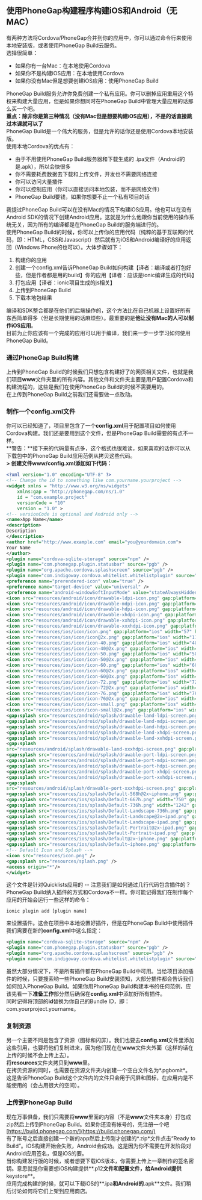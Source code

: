 ## 使用PhoneGap构建程序构建iOS和Android（无MAC）
  
有两种方法将Cordova/PhoneGap合并到你的应用中，你可以通过命令行来使用本地安装版，或者使用PhoneGap Build云服务。  
选择很简单：
* 如果你有一台Mac：在本地使用Cordova
* 如果你不是构建iOS应用：在本地使用Cordova
* 如果你没有Mac但是想要创建iOS应用：使用PhoneGap Build

PhoneGap Build服务允许你免费创建一个私有应用。你可以删掉应用重用这个特权来构建大量应用，但是如果你想同时在PhoneGap Build中管理大量应用的话那么买一个吧。  
**重点：除非你是第三种情况（没有Mac但是想要构建iOS应用），不是的话直接跳过本课就可以了**  
PhoneGap Build是一个伟大的服务，但是允许的话你还是使用Cordova本地安装版。  
使用本地Cordova的优点有：
* 由于不用使用PhoneGap Build服务器和下载生成的 .ipa文件（Android的是.apk），所以会快很多
* 你不需要耗费数据去下载和上传文件，开发也不需要网络连接
* 你可以访问大量插件
* 你可以控制应用（你可以直接访问本地包装，而不是网络文件）
* PhoneGap Build要钱，如果你想要不止一个私有项目的话

我提过PhoneGap Build可以在没有Mac的情况下构建iOS应用。他也可以在没有Android SDK的情况下创建Android应用。这就是为什么他跟你当前使用的操作系统无关，因为所有的编译都是在PhoneGap Build的服务端进行的。  
使用PhoneGap Build的时候，你可以上传你的应用代码（纯粹的基于互联网的代码，即：HTML，CSS和Javascript）然后就有为iOS和Android编译好的应用返回（Windows Phone的也可以）。大体步骤如下：
1. 构建你的应用
2. 创建一个config.xml告诉PhoneGap Build如何构建【译者：编译或者打包好些，但是作者都是用的build】你的应用【译者：应该是ionic编译生成的代码】
3. 打包应用【译者：ionic项目生成的js相关】
4. 上传到PhoneGap Build
5. 下载本地包结果

编译和SDK整合都是在他们的后端操作的，这个方法比在自己机器上设置好所有东西简单得多（但是长期使用的话麻烦些）。最重要的是**他让没有Mac的人可以制作iOS应用**。  
目前为止你应该有一个完成的应用可以用于编译，我们来一步一步学习如何使用PhoneGap Build。  
  
### 通过PhoneGap Build构建
  
上传到PhoneGap Build的时候我们只想包含构建好了的网页相关文件，也就是我们项目**www**文件夹里的所有内容。其他文件和文件夹主要是用户配置Cordova和构建流程的，这些是我们在使用PhoneGap Build的时候不需要用的。  
在上传到PhoneGap Build之前我们还需要做一点改动。  
  
### 制作一个config.xml文件
你可以已经知道了，项目里包含了一个**config.xml**用于配置项目如何使用Cordova构建。我们还是要用到这个文件，但是PhoneGap Build需要的有点不一样。  
**警告：**接下来的代码量有点多，这个格式也很难读，如果喜欢的话你可以从下载包中的PhoneGap Build应用范例从拷贝这些代码。  
**> 创建文件www/config.xml添加如下代码：**
```xml
<?xml version="1.0" encoding="UTF-8" ?>
<!-- Change the id to something like com.yourname.yourproject -->
<widget xmlns = "http://www.w3.org/ns/widgets"
    xmlns:gap = "http://phonegap.com/ns/1.0"
    id = "com.example.project"
    versionCode = "10"
    version = "1.0" >
<!-- versionCode is optional and Android only -->
<name>App Name</name>
<description>
Description
</description>
<author href="http://www.example.com" email="you@yourdomain.com">
Your Name
</author>
<plugin name="cordova-sqlite-storage" source="npm" />
<plugin name="com.phonegap.plugin.statusbar" source="pgb" />
<plugin name="org.apache.cordova.splashscreen" source="pgb" />
<plugin name="com.indigoway.cordova.whitelist.whitelistplugin" source="pgb" />
<preference name="prerendered-icon" value="true" />
<preference name="target-device" value="universal" />
<preference name="android-windowSoftInputMode" value="stateAlwaysHidden"/>
<icon src="resources/android/icon/drawable-ldpi-icon.png" gap:platform="android" gap:qualifier="ldpi"/>
<icon src="resources/android/icon/drawable-mdpi-icon.png" gap:platform="android" gap:qualifier="mdpi"/>
<icon src="resources/android/icon/drawable-hdpi-icon.png" gap:platform="android" gap:qualifier="hdpi"/>
<icon src="resources/android/icon/drawable-xhdpi-icon.png" gap:platform="android" gap:qualifier="xhdpi"/>
<icon src="resources/android/icon/drawable-xxhdpi-icon.png" gap:platform="android" gap:qualifier="xxhdpi"/>
<icon src="resources/android/icon/drawable-xxxhdpi-icon.png" gap:platform="android" gap:qualifier="xxxhdpi"/>
<icon src="resources/ios/icon/icon.png" gap:platform="ios" width="57" height="57"/>
<icon src="resources/ios/icon/icon@2x.png" gap:platform="ios" width="114" height="114"/>
<icon src="resources/ios/icon/icon-40.png" gap:platform="ios" width="40" height="40"/>
<icon src="resources/ios/icon/icon-40@2x.png" gap:platform="ios" width="80" height="80"/>
<icon src="resources/ios/icon/icon-50.png" gap:platform="ios" width="50" height="50"/>
<icon src="resources/ios/icon/icon-50@2x.png" gap:platform="ios" width="100" height="100"/>
<icon src="resources/ios/icon/icon-60.png" gap:platform="ios" width="60" height="60"/>
<icon src="resources/ios/icon/icon-60@2x.png" gap:platform="ios" width="120" height="120"/>
<icon src="resources/ios/icon/icon-60@3x.png" gap:platform="ios" width="180" height="180"/>
<icon src="resources/ios/icon/icon-72.png" gap:platform="ios" width="72" height="72"/>
<icon src="resources/ios/icon/icon-72@2x.png" gap:platform="ios" width="144" height="144"/>
<icon src="resources/ios/icon/icon-76.png" gap:platform="ios" width="76" height="76"/>
<icon src="resources/ios/icon/icon-76@2x.png" gap:platform="ios" width="152" height="152"/>
<icon src="resources/ios/icon/icon-small.png" gap:platform="ios" width="29" height="29"/>
<icon src="resources/ios/icon/icon-small@2x.png" gap:platform="ios" width="58" height="58"/>
<gap:splash src="resources/android/splash/drawable-land-ldpi-screen.png" gap:platform="android" gap:qualifier="land-ldpi"/>
<gap:splash src="resources/android/splash/drawable-land-mdpi-screen.png" gap:platform="android" gap:qualifier="land-mdpi"/>
<gap:splash src="resources/android/splash/drawable-land-hdpi-screen.png" gap:platform="android" gap:qualifier="land-hdpi"/>
<gap:splash src="resources/android/splash/drawable-land-xhdpi-screen.png" gap:platform="android" gap:qualifier="land-xhdpi"/>
<gap:splash src="resources/android/splash/drawable-land-xxhdpi-screen.png" gap:platform="android" gap:qualifier="land-xxhdpi"/>
<gap:splash
src="resources/android/splash/drawable-land-xxxhdpi-screen.png" gap:platform="android" gap:qualifier="land-xxxhdpi"/>
<gap:splash src="resources/android/splash/drawable-port-ldpi-screen.png" gap:platform="android" gap:qualifier="port-ldpi"/>
<gap:splash src="resources/android/splash/drawable-port-mdpi-screen.png" gap:platform="android" gap:qualifier="port-mdpi"/>
<gap:splash src="resources/android/splash/drawable-port-hdpi-screen.png" gap:platform="android" gap:qualifier="port-hdpi"/>
<gap:splash src="resources/android/splash/drawable-port-xhdpi-screen.png" gap:platform="android" gap:qualifier="port-xhdpi"/>
<gap:splash src="resources/android/splash/drawable-port-xxhdpi-screen.png" gap:platform="android" gap:qualifier="port-xxhdpi"/>
<gap:splash
src="resources/android/splash/drawable-port-xxxhdpi-screen.png" gap:platform="android" gap:qualifier="port-xxxhdpi"/>
<gap:splash src="resources/ios/splash/Default-568h@2x~iphone.png" gap:platform="ios" width="640" height="1136"/>
<gap:splash src="resources/ios/splash/Default-667h.png" width="750" gap:platform="ios" height="1334"/>
<gap:splash src="resources/ios/splash/Default-736h.png" width="1242" gap:platform="ios" height="2208"/>
<gap:splash src="resources/ios/splash/Default-Landscape-736h.png" gap:platform="ios" width="2208" height="1242"/>
<gap:splash src="resources/ios/splash/Default-Landscape@2x~ipad.png" gap:platform="ios" width="2048" height="1536"/>
<gap:splash src="resources/ios/splash/Default-Landscape~ipad.png" gap:platform="ios" width="1024" height="768"/>
<gap:splash src="resources/ios/splash/Default-Portrait@2x~ipad.png" gap:platform="ios" width="1536" height="2048"/>
<gap:splash src="resources/ios/splash/Default-Portrait~ipad.png" gap:platform="ios" width="768" height="1024"/>
<gap:splash src="resources/ios/splash/Default@2x~iphone.png" gap:platform="ios" width="640" height="960"/>
<gap:splash src="resources/ios/splash/Default~iphone.png" gap:platform="ios" width="320" height="480"/>
<!-- Default Icon and Splash -->
<icon src="resources/icon.png" />
<gap:splash src="resources/splash.png" />
<access origin="*"/>
</widget>
```
这个文件是针对Quicklists应用的 -- 注意我们是如何通过几行代码包含插件的？PhoneGap Build纳入插件的方式和Cordova不一样。你可能记得我们在制作每个应用的开始会运行一些这样的命令：
```shell
ionic plugin add [plugin name]
```
来设置插件。这会在项目中本地设置好插件，但是在PhoneGap Build中使用插件我们需要在新的**config.xml**中这么指定：
```xml
<plugin name="cordova-sqlite-storage" source="npm" />
<plugin name="com.phonegap.plugin.statusbar" source="pgb" />
<plugin name="org.apache.cordova.splashscreen" source="pgb" />
<plugin name="com.indigoway.cordova.whitelist.whitelistplugin" source="pgb" />
```
虽然大部分情况下，不是所有插件都在PhoneGap Build中可用。当给项目添加插件的时候，只要搜索哟一些PhoneGap Build安装须知，大部分插件都会告诉我们如何加入PhoneGap Build。如果你用PhoneGap Build构建本书的任何范例，应该先看一下**准备工作**部分然后确保在**config.xml**中添加好所有插件。  
同时记得将顶部的**id**替换为你自己的Bundle ID，即： com.yourproject.yourname。  
  
### 复制资源
另一个主要不同是包含了资源（图标和闪屏）。我们也要去**config.xml**文件里添加这些引用，也要将他们复制进来，因为他们现在在**www**文件夹外面（这样的话在上传的时候不会上传上去）。  
将**resources**文件夹拷贝到**www**里。  
在拷贝资源的同时，也需要在资源文件夹内创建一个空白文件名为*.pgbomit*。这是告诉PhoneGap Build这个文件内的文件只会用于闪屏和图标，在应用内是不能使用的（会占用很大的空间）。  
  
### 上传到PhoneGap Build
  
现在万事俱备，我们只需要将**www**里面的内容（不是**www**文件夹本身）打包成zip然后上传到PhoneGap Build。如果你还没有帐号的，先注册一个吧[https://build.phonegap.com/](https://build.phonegap.com/)  
有了账号之后直接创建一个新的app然后上传刚才创建的*.zip*文件点击“Ready to Build”。iOS构建开始会失败，Android会成功。这是因为你不需要在开发阶段对Android应用签名，但是iOS的要。  
当你构建发行版的时候，或者想要下载iOS版本，你需要上传上一章制作的签名密钥。意思就是你需要想iOS构建提供**.p12**文件和配置文件，给Android提供**keystore**。  
应用完成构建的时候，就可以下载iOS的**.ipa**和Android的**.apk**文件。我们稍后讨论如何将它们上架到应用商店。